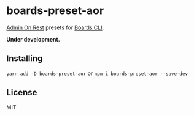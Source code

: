 # boards-preset-aor

[Admin On Rest](https://marmelab.com/admin-on-rest/) presets for [Boards CLI](https://github.com/SpoonX/boards-cli).

**Under development.**

## Installing

`yarn add -D boards-preset-aor` or `npm i boards-preset-aor --save-dev`

## License

MIT